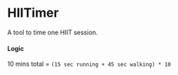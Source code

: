 # HIITimer
A tool to time one HIIT session.

#### Logic
10 mins total = `(15 sec running + 45 sec walking) * 10`
